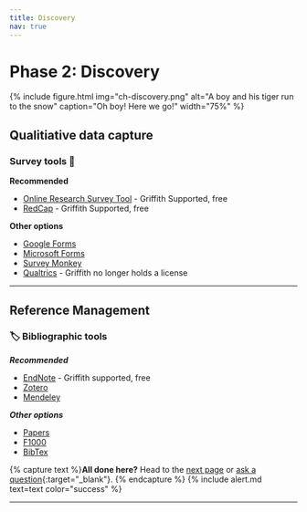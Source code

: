 ```yaml
---
title: Discovery
nav: true
---
```


# Phase 2: Discovery

{% include figure.html img="ch-discovery.png" alt="A boy and his tiger run to the snow" caption="Oh boy! Here we go!" width="75%" %}

## Qualitiative data capture

### Survey tools 💬 

**Recommended**
 - [Online Research Survey Tool](https://prodsurvey.rcs.griffith.edu.au/doco2/) - Griffith Supported, free
 - [RedCap](https://www151.griffith.edu.au/redcap/) - Griffith Supported, free
 
**Other options**
 - [Google Forms](https://docs.google.com/forms/)
 - [Microsoft Forms](http://forms.office.com)
 - [Survey Monkey](https://www.surveymonkey.com)
 - [Qualtrics](https://www.qualtrics.com) - Griffith no longer holds a license

---

## Reference Management

### 🏷 Bibliographic tools

***Recommended***

 - [EndNote](https://www.griffith.edu.au/library/study/referencing) - Griffith supported, free
 - [Zotero](https://www.zotero.org)
 - [Mendeley](https://www.mendeley.com)

***Other options***
 - [Papers](https://www.papersapp.com)
 - [F1000](https://f1000workspace.com/?lg)
 - [BibTex](https://www.bibtex.org)

{% capture text %}**All done here?** Head to the [next page](3-analysis.html) or [ask a question](https://griffithu.padlet.org/y_banens1/60je7s1g90b3f69h){:target="_blank"}. 
{% endcapture %}
{% include alert.md text=text color="success" %}

---

